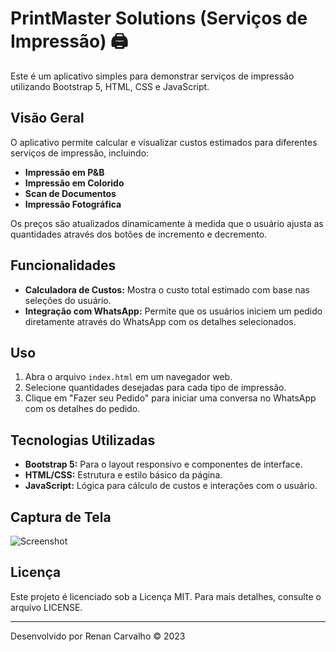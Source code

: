 # PrintMaster Solutions (Serviços de Impressão) 🖨️

Este é um aplicativo simples para demonstrar serviços de impressão utilizando Bootstrap 5, HTML, CSS e JavaScript.

## Visão Geral

O aplicativo permite calcular e visualizar custos estimados para diferentes serviços de impressão, incluindo:

- **Impressão em P&B**
- **Impressão em Colorido**
- **Scan de Documentos**
- **Impressão Fotográfica**

Os preços são atualizados dinamicamente à medida que o usuário ajusta as quantidades através dos botões de incremento e decremento.

## Funcionalidades

- **Calculadora de Custos:** Mostra o custo total estimado com base nas seleções do usuário.
- **Integração com WhatsApp:** Permite que os usuários iniciem um pedido diretamente através do WhatsApp com os detalhes selecionados.

## Uso

1. Abra o arquivo `index.html` em um navegador web.
2. Selecione quantidades desejadas para cada tipo de impressão.
3. Clique em "Fazer seu Pedido" para iniciar uma conversa no WhatsApp com os detalhes do pedido.

## Tecnologias Utilizadas

- **Bootstrap 5:** Para o layout responsivo e componentes de interface.
- **HTML/CSS:** Estrutura e estilo básico da página.
- **JavaScript:** Lógica para cálculo de custos e interações com o usuário.

## Captura de Tela

![Screenshot](screenshot.png)

## Licença

Este projeto é licenciado sob a Licença MIT. Para mais detalhes, consulte o arquivo LICENSE.

---

Desenvolvido por Renan Carvalho © 2023
